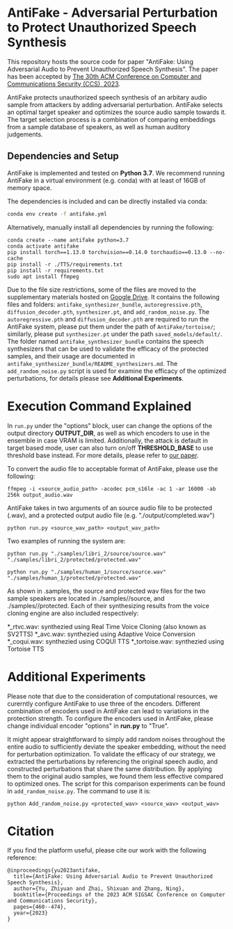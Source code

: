 # AntiFake - Adversarial Perturbation to Protect Unauthorized Speech Synthesis

This repository hosts the source code for paper "AntiFake: Using Adversarial Audio to Prevent Unauthorized Speech Synthesis". The paper has been accepted by [The 30th ACM Conference on Computer and Communications Security (CCS), 2023](https://www.sigsac.org/ccs/CCS2023/).

AntiFake protects unauthorized speech synthesis of an arbitary audio sample from attackers by adding adversarial perturbation. AntiFake selects an optimal target speaker and optimizes the source audio sample towards it. The target selection process is a combination of comparing embeddings from a sample database of speakers, as well as human auditory judgements. 

## Dependencies and Setup
AntiFake is implemented and tested on **Python 3.7**. 
We recommend running AntiFake in a virtual environment (e.g. conda) with at least of 16GB of memory space. 

The dependencies is included and can be directly installed via conda:
```bash
conda env create -f antifake.yml 
```

Alternatively, manually install all dependencies by running the following:
```
conda create --name antifake python=3.7
conda activate antifake
pip install torch==1.13.0 torchvision==0.14.0 torchaudio==0.13.0 --no-cache
pip install -r ./TTS/requirements.txt
pip install -r requirements.txt
sudo apt install ffmpeg
```

Due to the file size restrictions, some of the files are moved to the supplementary materials hosted on [Google Drive](https://wustl.box.com/s/ss3wfa94whfrbjnuqau9k31wu7a73p3k). It contains the following files and folders: `antifake_synthesizer_bundle`, `autoregressive.pth`, `diffusion_decoder.pth`, `synthesizer.pt`, and `add_random_noise.py`. The `autoregressive.pth` and `diffusion_decoder.pth` are required to run the AntiFake system, please put them under the path of `AntiFake/tortoise/`; similarly, please put `synthesizer.pt` under the path `saved_models/default/`. The folder named `antifake_synthesizer_bundle` contains the speech synthesizers that can be used to validate the efficacy of the protected samples, and their usage are documented in `antifake_synthesizer_bundle/README_synthesizers.md`. The `add_random_noise.py` script is used for examine the efficacy of the optimized perturbations, for details please see **Additional Experiments**.

# Execution Command Explained

In `run.py` under the "options" block, user can change the options of the output directory **OUTPUT_DIR**, as well as which encoders to use in the ensemble in case VRAM is limited. Additionally, the attack is default in target based mode, user can also turn on/off **THRESHOLD_BASE** to use threshold base instead. For more details, please refer to [our paper](https://zh1yu4nyu.github.io/files/ZhiyuanYu_CCS23_AntiFake.pdf).

To convert the audio file to acceptable format of AntiFake, please use the following:
```
ffmpeg -i <source_audio_path> -acodec pcm_s16le -ac 1 -ar 16000 -ab 256k output_audio.wav
```

AntiFake takes in two arguments of an source audio file to be protected (.wav), and a protected output audio file (e.g. "./output/completed.wav")
```
python run.py <source_wav_path> <output_wav_path> 
```

Two examples of running the system are: 
```
python run.py "./samples/libri_2/source/source.wav" "./samples/libri_2/protected/protected.wav"

python run.py "./samples/human_1/source/source.wav" "./samples/human_1/protected/protected.wav"
```
As shown in .samples, the source and protected wav files for the two sample speakers are located in ./samples/<speaker>/source, and ./samples/<speaker>/protected. Each of their synthesizing results from the voice cloning engine are also included respectively:

*_rtvc.wav: synthezied using Real Time Voice Cloning (also known as SV2TTS)
*_avc.wav: synthezied using Adaptive Voice Conversion 
*_coqui.wav: synthezied using COQUI TTS
*_tortoise.wav: synthezied using Tortoise TTS

# Additional Experiments

Please note that due to the consideration of computational resources, we curerntly configure AntiFake to use three of the encoders. Different combination of encoders used in AntiFake can lead to variations in the protection strength. To configure the encoders used in AntiFake, please change individual encoder "options" in **run.py** to "True".

It might appear straightforward to simply add random noises throughout the entire audio to sufficiently deviate the speaker embedding, without the need for perturbation optimization. To validate the efficacy of our strategy, we extracted the perturbations by referencing the original speech audio, and constructed perturbations that share the same distribution. By applying them to the original audio samples, we found them less effective compared to optimized ones. The script for this comparison experiments can be found in `add_random_noise.py`. The command to use it is:
```
python Add_random_noise.py <protected_wav> <source_wav> <output_wav>
```

# Citation

If you find the platform useful, please cite our work with the following reference:
```
@inproceedings{yu2023antifake,
  title={AntiFake: Using Adversarial Audio to Prevent Unauthorized Speech Synthesis},
  author={Yu, Zhiyuan and Zhai, Shixuan and Zhang, Ning},
  booktitle={Proceedings of the 2023 ACM SIGSAC Conference on Computer and Communications Security},
  pages={460--474},
  year={2023}
}
```
